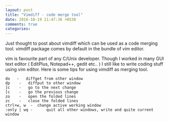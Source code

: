 ```yaml
---
layout: post
title: "Vimdiff - code merge tool"
date: 2016-10-19 21:47:36 +0530
comments: true
categories: 
---
```

Just thought to post about vimdiff which can be used as a code merging tool. vimdiff package comes by default in the bundle of vim editor.

vim is favourite part of any C/Unix developer. Though I worked in many GUI text editor ( EditPlus, Notepad++, gedit etc.. ) I still like to write coding stuff using vim editor. Here is some tips for using vimdiff as merging tool.

```
do   -   diffget from other window
dp    -   diffput to other window
]c    -   go to the next change
[c    -   go the previous change
zo    -   open the folded lines
zc    -   close the folded lines
ctrl+w, w  -  change active working window
:only | wq -      quit all other windows, write and quite current window
```
